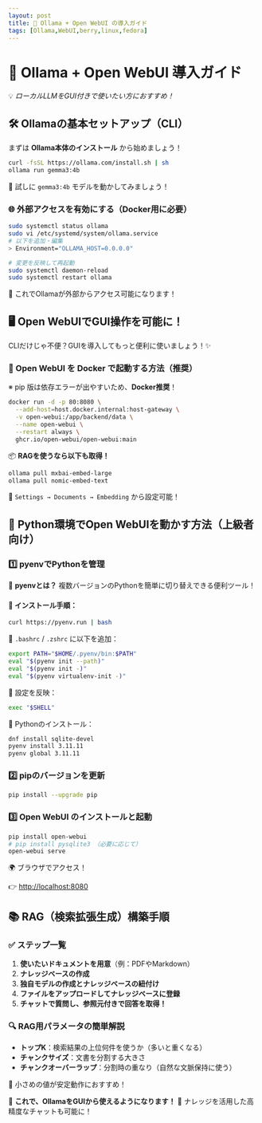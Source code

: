```yaml
---
layout: post
title: 🚀 Ollama + Open WebUI の導入ガイド  
tags: [Ollama,WebUI,berry,linux,fedora]
---
```


# 🚀 Ollama + Open WebUI 導入ガイド

💡 *ローカルLLMをGUI付きで使いたい方におすすめ！*

## 🛠 Ollamaの基本セットアップ（CLI）

まずは **Ollama本体のインストール** から始めましょう！

```sh
curl -fsSL https://ollama.com/install.sh | sh
ollama run gemma3:4b
```

👀 試しに `gemma3:4b` モデルを動かしてみましょう！

### 🌐 外部アクセスを有効にする（Docker用に必要）

```sh
sudo systemctl status ollama
sudo vi /etc/systemd/system/ollama.service
# 以下を追加・編集
> Environment="OLLAMA_HOST=0.0.0.0"

# 変更を反映して再起動
sudo systemctl daemon-reload
sudo systemctl restart ollama
```

🎉 これでOllamaが外部からアクセス可能になります！

## 🖥️ Open WebUIでGUI操作を可能に！

CLIだけじゃ不便？GUIを導入してもっと便利に使いましょう！✨

### 🐳 Open WebUI を Docker で起動する方法（推奨）

※ pip 版は依存エラーが出やすいため、**Docker推奨**！

```sh
docker run -d -p 80:8080 \
  --add-host=host.docker.internal:host-gateway \
  -v open-webui:/app/backend/data \
  --name open-webui \
  --restart always \
  ghcr.io/open-webui/open-webui:main
```

📦 **RAGを使うなら以下も取得！**

```sh
ollama pull mxbai-embed-large
ollama pull nomic-embed-text
```

🔧 `Settings → Documents → Embedding` から設定可能！

## 🐍 Python環境でOpen WebUIを動かす方法（上級者向け）

### 1️⃣ pyenvでPythonを管理

📌 **pyenvとは？**
複数バージョンのPythonを簡単に切り替えできる便利ツール！

#### 🔧 インストール手順：

```sh
curl https://pyenv.run | bash
```

🔗 `.bashrc` / `.zshrc` に以下を追加：

```sh
export PATH="$HOME/.pyenv/bin:$PATH"
eval "$(pyenv init --path)"
eval "$(pyenv init -)"
eval "$(pyenv virtualenv-init -)"
```

🔁 設定を反映：

```sh
exec "$SHELL"
```

🐍 Pythonのインストール：

```sh
dnf install sqlite-devel
pyenv install 3.11.11
pyenv global 3.11.11
```

### 2️⃣ pipのバージョンを更新

```sh
pip install --upgrade pip
```

### 3️⃣ Open WebUI のインストールと起動

```sh
pip install open-webui
# pip install pysqlite3 （必要に応じて）
open-webui serve
```

🌍 ブラウザでアクセス！

👉 [http://localhost:8080](http://localhost:8080)

## 📚 RAG（検索拡張生成）構築手順

### ✅ ステップ一覧

1. **使いたいドキュメントを用意**（例：PDFやMarkdown）
2. **ナレッジベースの作成**
3. **独自モデルの作成とナレッジベースの紐付け**
4. **ファイルをアップロードしてナレッジベースに登録**
5. **チャットで質問し、参照元付きで回答を取得！**

### 🔍 RAG用パラメータの簡単解説

* **トップK**：検索結果の上位何件を使うか（多いと重くなる）
* **チャンクサイズ**：文書を分割する大きさ
* **チャンクオーバーラップ**：分割時の重なり（自然な文脈保持に使う）

📌 小さめの値が安定動作におすすめ！

🎉 **これで、OllamaをGUIから使えるようになります！**
🧠 ナレッジを活用した高精度なチャットも可能に！
